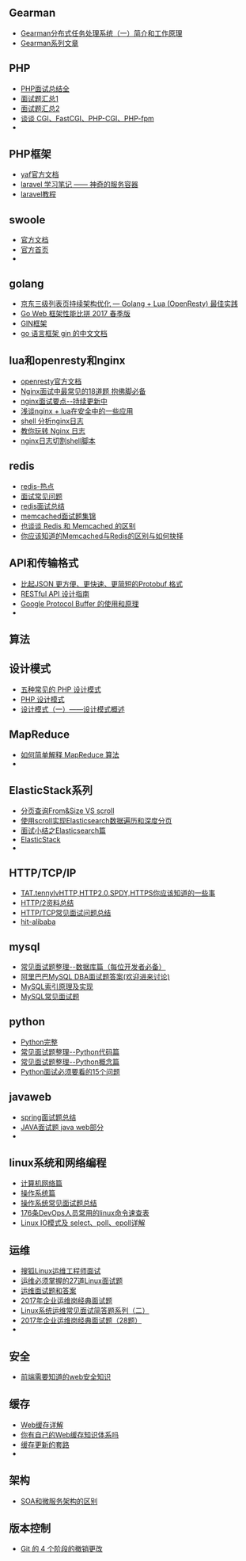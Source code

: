 ## Gearman
- [Gearman分布式任务处理系统（一）简介和工作原理](http://wangying.sinaapp.com/archives/2157)
- [Gearman系列文章](http://wangying.sinaapp.com/archives/category/centos-3/gearman)

## PHP
- [PHP面试总结全](http://www.cnblogs.com/zyf-zhaoyafei/p/4828358.html)
- [面试题汇总1](https://github.com/ycrao/mynotes/issues/1)
- [面试题汇总2](https://github.com/ycrao/mynotes/issues/4)
- [谈谈 CGI、FastCGI、PHP-CGI、PHP-fpm](http://blog.csdn.net/qq_17765229/article/details/52180125)
- ​

## PHP框架
- [yaf官方文档](http://php.net/manual/zh/book.yaf.php)
- [laravel 学习笔记 —— 神奇的服务容器](https://www.insp.top/learn-laravel-container)
- [laravel教程](https://github.com/johnlui/Learn-Laravel-5)

## swoole
- [官方文档](https://wiki.swoole.com/wiki/page/p-server.html)
- [官方首页](https://www.swoole.com/)
- ​

## golang
- [京东三级列表页持续架构优化 — Golang + Lua (OpenResty) 最佳实践](https://juejin.im/entry/5833f389570c35006c23992c)
- [Go Web 框架性能比拼 2017 春季版](http://colobu.com/2017/04/07/go-webframework-benchmark-2017-Spring/)
- [GIN框架](https://github.com/gin-gonic/gin)
- [go 语言框架 gin 的中文文档](https://github.com/ningskyer/gin-doc-cn#router-group)


## lua和openresty和nginx
- [openresty官方文档](https://openresty.org/cn/)
- [Nginx面试中最常见的18道题 抱佛脚必备](https://segmentfault.com/a/1190000010677483)
- [nginx面试要点--持续更新中](http://blog.csdn.net/watson2016/article/details/77938678)
- [浅谈nginx + lua在安全中的一些应用](https://zhuanlan.zhihu.com/p/21362834)
- [shell 分析nginx日志](https://www.jianshu.com/p/87e1c7414c1e)
- [教你玩转 Nginx 日志](http://shellbaike.com/shell/200)
- [nginx日志切割shell脚本](https://www.centos.bz/2017/08/nginx-log-cut-shell-script/)


## redis
- [redis-热点](https://www.jianshu.com/p/ae2e43f7be19)
- [面试常见问题](http://www.voidcn.com/article/p-orxzpoiz-ct.html)
- [redis面试总结](http://www.cnblogs.com/zzt-lovelinlin/p/7248447.html)
- [memcached面试题集锦](http://blog.csdn.net/luckykapok918/article/details/8502928)
- [也谈谈 Redis 和 Memcached 的区别](http://blog.jobbole.com/101496/)
- [你应该知道的Memcached与Redis的区别与如何抉择](https://www.lanhusoft.com/Article/87.html)

## API和传输格式
- [比起JSON 更方便、更快速、更简短的Protobuf 格式](https://yami.io/protobuf/)
- [RESTful API 设计指南](http://www.ruanyifeng.com/blog/2014/05/restful_api.html)
- [Google Protocol Buffer 的使用和原理](https://www.ibm.com/developerworks/cn/linux/l-cn-gpb/index.html)
- ​

## 算法

## 设计模式
- [五种常见的 PHP 设计模式](https://www.ibm.com/developerworks/cn/opensource/os-php-designptrns/index.html)
- [PHP 设计模式](http://www.cnblogs.com/siqi/archive/2012/09/09/2667562.html)
- [设计模式（一）——设计模式概述](https://mp.weixin.qq.com/s?__biz=MzI3NzE0NjcwMg==&amp;mid=402566219&amp;idx=1&amp;sn=506c71aab4406782fdcc4484cd19070c&amp;scene=1&amp;srcid=0405cZTo6OqggUlX090C4MMR%23rd)

## MapReduce
- [如何简单解释 MapReduce 算法](http://www.techug.com/post/mapreduce.html)
- ​

## ElasticStack系列
- [分页查询From&Size VS scroll](http://www.cnblogs.com/xing901022/p/5284902.html)
- [使用scroll实现Elasticsearch数据遍历和深度分页](http://lxwei.github.io/posts/使用scroll实现Elasticsearch数据遍历和深度分页.html)
- [面试小结之Elasticsearch篇](http://ginobefunny.com/post/elasticsearch_interview_questions/)
- [ElasticStack](http://www.cnblogs.com/liang1101/tag/ElasticStack/)
- ​

## HTTP/TCP/IP
- [TAT.tennylvHTTP,HTTP2.0,SPDY,HTTPS你应该知道的一些事](http://www.alloyteam.com/2016/07/httphttp2-0spdyhttps-reading-this-is-enough/)
- [HTTP/2资料总结](https://imququ.com/post/http2-resource.html)
- [HTTP/TCP常见面试问题总结](http://blog.csdn.net/i10630226/article/details/54880363)
- [hit-alibaba](https://hit-alibaba.github.io/interview/basic/network/HTTP.html)
## mysql
- [常见面试题整理--数据库篇（每位开发者必备）](https://zhuanlan.zhihu.com/p/23713529)
- [阿里巴巴MySQL DBA面试题答案(欢迎进来讨论)](http://blog.51cto.com/apprentice/1394494)
- [MySQL索引原理及实现](https://www.jianshu.com/p/3a1377883742)
- [MySQL常见面试题](https://www.cnblogs.com/frankielf0921/p/5930743.html)

## python
- [Python完整](https://github.com/taizilongxu/interview_python)
- [常见面试题整理--Python代码篇](https://zhuanlan.zhihu.com/p/23582996)
- [常见面试题整理--Python概念篇](https://zhuanlan.zhihu.com/p/23526961)
- [Python面试必须要看的15个问题](http://codingpy.com/article/essential-python-interview-questions/)

## javaweb
- [spring面试题总结](https://www.jianshu.com/p/a8938811f0bc)
- [JAVA面试题 java web部分](https://www.jianshu.com/p/005f0252189a)
- ​

## linux系统和网络编程
- [计算机网络篇](https://zhuanlan.zhihu.com/p/24001696)
- [操作系统篇](https://zhuanlan.zhihu.com/p/23755202)
- [操作系统常见面试题总结](http://blog.csdn.net/youngchang06hpu/article/details/8009947)
- [176条DevOps人员常用的linux命令速查表](http://www.yunweipai.com/archives/24703.html)
- [Linux IO模式及 select、poll、epoll详解](https://segmentfault.com/a/1190000003063859)

## 运维
- [搜狐Linux运维工程师面试](https://mp.weixin.qq.com/s/VmnwoES_BNW2BWFH7K4Wow)
- [运维必须掌握的27道Linux面试题](http://www.yunweipai.com/archives/11331.html)
- [运维面试题和答案](http://www.178linux.com/18051)
- [2017年企业运维岗经典面试题](http://www.yunweipai.com/archives/18798.html)
- [Linux系统运维常见面试简答题系列（二）](http://www.yunweipai.com/archives/12037.html)
- [2017年企业运维岗经典面试题（28题）](http://www.yunweipai.com/archives/18798.html)
- ​

## 安全
- [前端需要知道的web安全知识](https://segmentfault.com/a/1190000010913697)

## 缓存
- [Web缓存详解](https://segmentfault.com/a/1190000010913697)
- [你有自己的Web缓存知识体系吗](http://www.yunweipai.com/archives/8240.html)
- [缓存更新的套路](http://coolshell.cn/articles/17416.html)
- ​

## 架构
- [SOA和微服务架构的区别](https://www.zhihu.com/question/37808426)

## 版本控制

- [Git 的 4 个阶段的撤销更改](https://mp.weixin.qq.com/s/Bk2SxSPnxglSSTy5AVk8dA)